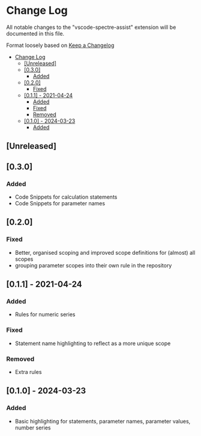 # Change Log

All notable changes to the "vscode-spectre-assist" extension will be documented in this file.

Format loosely based on [Keep a Changelog](http://keepachangelog.com/)

- [Change Log](#change-log)
  - [\[Unreleased\]](#unreleased)
  - [\[0.3.0\]](#030)
    - [Added](#added)
  - [\[0.2.0\]](#020)
    - [Fixed](#fixed)
  - [\[0.1.1\] - 2021-04-24](#011---2021-04-24)
    - [Added](#added-1)
    - [Fixed](#fixed-1)
    - [Removed](#removed)
  - [\[0.1.0\] - 2024-03-23](#010---2024-03-23)
    - [Added](#added-2)

## [Unreleased]

## [0.3.0]

### Added

- Code Snippets for calculation statements
- Code Snippets for parameter names

## [0.2.0]

### Fixed

- Better, organised scoping and improved scope definitions for (almost) all scopes
- grouping parameter scopes into their own rule in the repository

## [0.1.1] - 2021-04-24

### Added

- Rules for numeric series

### Fixed

- Statement name highlighting to reflect as a more unique scope

### Removed

- Extra rules

## [0.1.0] - 2024-03-23

### Added

- Basic highlighting for statements, parameter names, parameter values, number series
